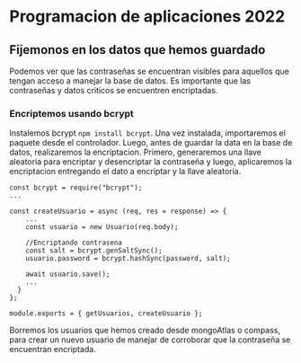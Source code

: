 # Programacion de aplicaciones 2022

## Fijemonos en los datos que hemos guardado

Podemos ver que las contraseñas se encuentran visibles para aquellos que tengan acceso a manejar la base de datos. Es importante que las contraseñas y datos criticos se encuentren encriptadas.

### Encriptemos usando bcrypt

Instalemos bcrypt `npm install bcrypt`. Una vez instalada, importaremos el paquete desde el controlador. Luego, antes de guardar la data en la base de datos, realizaremos la encriptacion. Primero, generaremos una llave aleatoria para encriptar y desencriptar la contraseña y luego, aplicaremos la encriptacion entregando el dato a encriptar y la llave aleatoria.

```
const bcrypt = require("bcrypt");
...

const createUsuario = async (req, res = response) => {
    ...
    const usuario = new Usuario(req.body);

    //Encriptando contrasena
    const salt = bcrypt.genSaltSync();
    usuario.password = bcrypt.hashSync(password, salt);

    await usuario.save();
    ...
  }
};

module.exports = { getUsuarios, createUsuario };
```

Borremos los usuarios que hemos creado desde mongoAtlas o compass, para crear un nuevo usuario de manejar de corroborar que la contraseña se encuentran encriptada.
